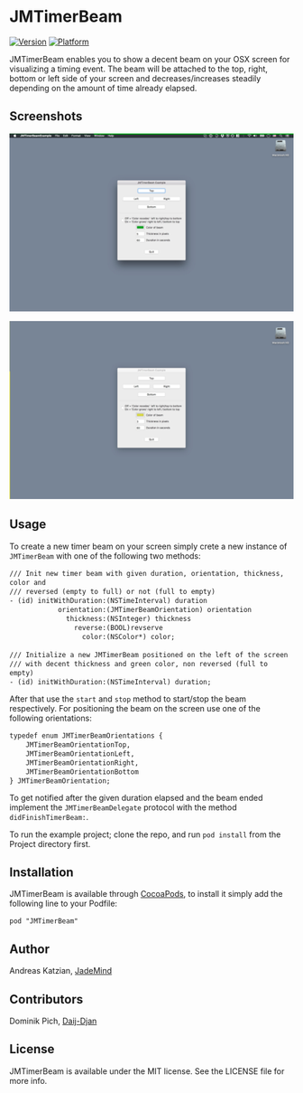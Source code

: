  # JMTimerBeam

[![Version](https://cocoapod-badges.herokuapp.com/v/JMTimerBeam/badge.png)](http://cocoadocs.org/docsets/JMTimerBeam)
[![Platform](https://cocoapod-badges.herokuapp.com/p/JMTimerBeam/badge.png)](http://cocoadocs.org/docsets/JMTimerBeam)

JMTimerBeam enables you to show a decent beam on your OSX screen for visualizing a timing event. The beam will be attached to the top, right, bottom or left side of your screen and decreases/increases steadily depending on the amount of time already elapsed.


## Screenshots

![JMTimerBeam Top](/jmtimerbeam_top.jpg "Screenshot Top")

![JMTimerBeam Left](/jmtimerbeam_left.jpg "Screenshot Left")


## Usage

To create a new timer beam on your screen simply crete a new instance of `JMTimerBeam` with one of the following two methods:

	/// Init new timer beam with given duration, orientation, thickness, color and
	/// reversed (empty to full) or not (full to empty) 
	- (id) initWithDuration:(NSTimeInterval) duration
	            orientation:(JMTimerBeamOrientation) orientation
	              thickness:(NSInteger) thickness
	                reverse:(BOOL)revserve
	                  color:(NSColor*) color;

	/// Initialize a new JMTimerBeam positioned on the left of the screen 
	/// with decent thickness and green color, non reversed (full to empty)
	- (id) initWithDuration:(NSTimeInterval) duration;

After that use the `start` and `stop` method to start/stop the beam respectively. For positioning the beam on the screen use one of the following orientations:

	typedef enum JMTimerBeamOrientations {
	    JMTimerBeamOrientationTop,
	    JMTimerBeamOrientationLeft,
	    JMTimerBeamOrientationRight,
	    JMTimerBeamOrientationBottom
	} JMTimerBeamOrientation;

To get notified after the given duration elapsed and the beam ended implement the `JMTimerBeamDelegate` protocol with the method `didFinishTimerBeam:`.



To run the example project; clone the repo, and run `pod install` from the Project directory first.

## Installation

JMTimerBeam is available through [CocoaPods](http://cocoapods.org), to install
it simply add the following line to your Podfile:

    pod "JMTimerBeam"

## Author

Andreas Katzian, [JadeMind](http://www.jademind.com)

## Contributors

Dominik Pich, [Daij-Djan](http://www.pich.info)

## License

JMTimerBeam is available under the MIT license. See the LICENSE file for more info.

